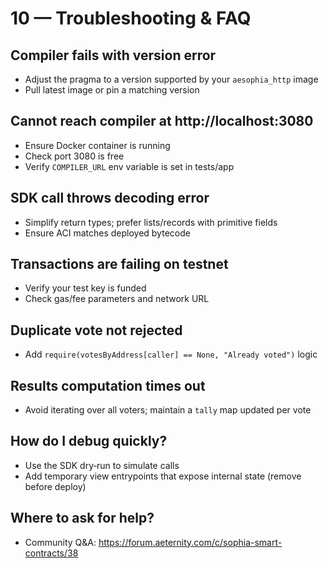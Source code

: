 # 10 — Troubleshooting & FAQ

## Compiler fails with version error
- Adjust the pragma to a version supported by your `aesophia_http` image
- Pull latest image or pin a matching version

## Cannot reach compiler at http://localhost:3080
- Ensure Docker container is running
- Check port 3080 is free
- Verify `COMPILER_URL` env variable is set in tests/app

## SDK call throws decoding error
- Simplify return types; prefer lists/records with primitive fields
- Ensure ACI matches deployed bytecode

## Transactions are failing on testnet
- Verify your test key is funded
- Check gas/fee parameters and network URL

## Duplicate vote not rejected
- Add `require(votesByAddress[caller] == None, "Already voted")` logic

## Results computation times out
- Avoid iterating over all voters; maintain a `tally` map updated per vote

## How do I debug quickly?
- Use the SDK dry‑run to simulate calls
- Add temporary view entrypoints that expose internal state (remove before deploy)

## Where to ask for help?
- Community Q&A: https://forum.aeternity.com/c/sophia-smart-contracts/38
